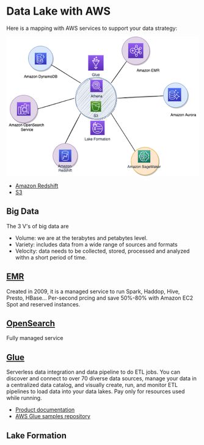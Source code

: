 # Data Lake with AWS

Here is a mapping with AWS services to support your data strategy:

![](./diagrams/datalake-aws.drawio.png)

* [Amazon Redshift](./redshift.md)
* [S3](../../infra/storage/#s3-simple-storage-service)

## Big Data

The 3 V's of big data are 

* Volume: we are at the terabytes and petabytes level. 
* Variety: includes data from a wide range of sources and formats
* Velocity: data needs to be collected, stored, processed and analyzed withn a short period of time.

## [EMR]()

Created in 2009, it is a managed service to run Spark, Haddop, Hive, Presto, HBase... Per-second prcing and save 50%-80% with Amazon EC2 Spot and reserved instances.


## [OpenSearch]()

Fully managed service

## [Glue](https://aws.amazon.com/glue/)

Serverless data integration and data pipeline to do ETL jobs. You can discover and connect to over 70 diverse data sources, manage your data in a centralized data catalog, and visually create, run, and monitor ETL pipelines to load data into your data lakes. Pay only for resources used while running.

* [Product documentation](https://docs.aws.amazon.com/glue/latest/dg/what-is-glue.html)
* [AWS Glue samples repository](https://github.com/aws-samples/aws-glue-samples)

## Lake Formation
